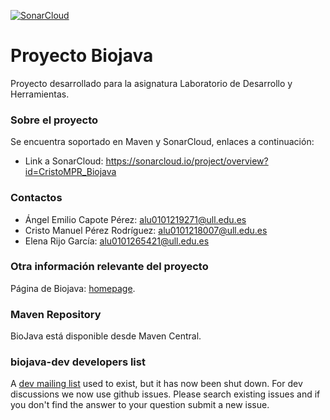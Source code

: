 [![SonarCloud](https://sonarcloud.io/images/project_badges/sonarcloud-white.svg)](https://sonarcloud.io/summary/new_code?id=CristoMPR_Biojava)
# Proyecto Biojava

Proyecto desarrollado para la asignatura Laboratorio de Desarrollo y Herramientas.

### Sobre el proyecto

Se encuentra soportado en Maven y SonarCloud, enlaces a continuación:

- Link a SonarCloud: https://sonarcloud.io/project/overview?id=CristoMPR_Biojava

### Contactos

- Ángel Emilio Capote Pérez: alu0101219271@ull.edu.es
- Cristo Manuel Pérez Rodríguez: alu0101218007@ull.edu.es
- Elena Rijo García: alu0101265421@ull.edu.es

### Otra información relevante del proyecto

Página de Biojava: [homepage](http://biojava.org/).


### Maven Repository

BioJava está disponible desde Maven Central.

### biojava-dev developers list
 
A [dev mailing list](http://lists.open-bio.org/mailman/listinfo/biojava-dev) used to exist, but it has now been shut down. For dev discussions we now use github issues. Please search existing issues and if you don't find the answer to your question submit a new issue.

